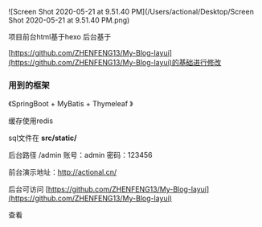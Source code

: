![Screen Shot 2020-05-21 at 9.51.40 PM](/Users/actional/Desktop/Screen Shot 2020-05-21 at 9.51.40 PM.png)







项目前台html基于hexo   后台基于

[https://github.com/ZHENFENG13/My-Blog-layui](https://github.com/ZHENFENG13/My-Blog-layui)的基础进行修改





### 用到的框架

《SpringBoot + MyBatis + Thymeleaf 》

缓存使用redis

sql文件在		**src/static/**

后台路径  /admin  	账号：admin		密码：123456



前台演示地址：http://actional.cn/

后台可访问	[https://github.com/ZHENFENG13/My-Blog-layui](https://github.com/ZHENFENG13/My-Blog-layui)

查看


